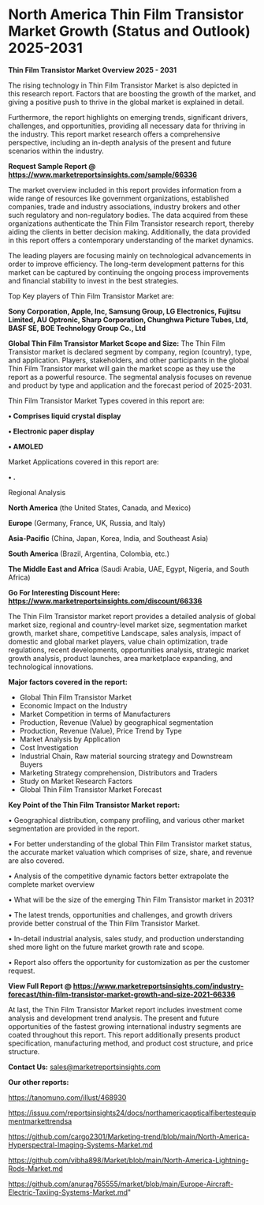 # North America Thin Film Transistor Market Growth (Status and Outlook) 2025-2031

<Strong> Thin Film Transistor Market Overview 2025 - 2031</strong>

The rising technology in Thin Film Transistor Market is also depicted in this research report. Factors that are boosting the growth of the market, and giving a positive push to thrive in the global market is explained in detail.

Furthermore, the report highlights on emerging trends, significant drivers, challenges, and opportunities, providing all necessary data for thriving in the industry. This report market research offers a comprehensive perspective, including an in-depth analysis of the present and future scenarios within the industry.

<strong>Request Sample Report @ <a href=https://www.marketreportsinsights.com/sample/66336>https://www.marketreportsinsights.com/sample/66336</a></strong>

The market overview included in this report provides information from a wide range of resources like government organizations, established companies, trade and industry associations, industry brokers and other such regulatory and non-regulatory bodies. The data acquired from these organizations authenticate the Thin Film Transistor research report, thereby aiding the clients in better decision making. Additionally, the data provided in this report offers a contemporary understanding of the market dynamics.

The leading players are focusing mainly on technological advancements in order to improve efficiency. The long-term development patterns for this market can be captured by continuing the ongoing process improvements and financial stability to invest in the best strategies.

Top Key players of Thin Film Transistor Market are:

<strong>Sony Corporation, Apple, Inc, Samsung Group, LG Electronics, Fujitsu Limited, AU Optronic, Sharp Corporation, Chunghwa Picture Tubes, Ltd, BASF SE, BOE Technology Group Co., Ltd</strong>

<strong><b>Global Thin Film Transistor Market Scope and Size:</b></strong>
The Thin Film Transistor market is declared segment by company, region (country), type, and application. Players, stakeholders, and other participants in the global Thin Film Transistor market will gain the market scope as they use the report as a powerful resource. The segmental analysis focuses on revenue and product by type and application and the forecast period of 2025-2031.

Thin Film Transistor Market Types covered in this report are:

<strong>• Comprises liquid crystal display

• Electronic paper display

• AMOLED</strong>

Market Applications covered in this report are:

<strong>• .</strong> 

Regional Analysis

<strong>North America</strong> (the United States, Canada, and Mexico)

<strong>Europe</strong> (Germany, France, UK, Russia, and Italy)

<strong>Asia-Pacific</strong> (China, Japan, Korea, India, and Southeast Asia)

<strong>South America</strong> (Brazil, Argentina, Colombia, etc.)

<strong>The Middle East and Africa</strong> (Saudi Arabia, UAE, Egypt, Nigeria, and South Africa)

<strong>Go For Interesting Discount Here: <a href=https://www.marketreportsinsights.com/discount/66336>https://www.marketreportsinsights.com/discount/66336</a></strong>

The Thin Film Transistor market report provides a detailed analysis of global market size, regional and country-level market size, segmentation market growth, market share, competitive Landscape, sales analysis, impact of domestic and global market players, value chain optimization, trade regulations, recent developments, opportunities analysis, strategic market growth analysis, product launches, area marketplace expanding, and technological innovations.

<strong><b>Major factors covered in the report:</b></strong>
<ul>
  <li>Global Thin Film Transistor Market </li>
  <li>Economic Impact on the Industry</li>
  <li>Market Competition in terms of Manufacturers</li>
  <li>Production, Revenue (Value) by geographical segmentation</li>
  <li>Production, Revenue (Value), Price Trend by Type</li>
  <li>Market Analysis by Application</li>
  <li>Cost Investigation</li>
  <li>Industrial Chain, Raw material sourcing strategy and Downstream Buyers</li>
  <li>Marketing Strategy comprehension, Distributors and Traders</li>
  <li>Study on Market Research Factors</li>
  <li>Global Thin Film Transistor Market Forecast</li>
</ul>

<strong><b>Key Point of the Thin Film Transistor Market report:</b></strong>

• Geographical distribution, company profiling, and various other market segmentation are provided in the report.

• For better understanding of the global Thin Film Transistor market status, the accurate market valuation which comprises of size, share, and revenue are also covered.

• Analysis of the competitive dynamic factors better extrapolate the complete market overview

• What will be the size of the emerging Thin Film Transistor market in 2031?

• The latest trends, opportunities and challenges, and growth drivers provide better construal of the Thin Film Transistor Market.

• In-detail industrial analysis, sales study, and production understanding shed more light on the future market growth rate and scope.

• Report also offers the opportunity for customization as per the customer request.

<strong><b>View Full Report @ <a href=https://www.marketreportsinsights.com/industry-forecast/thin-film-transistor-market-growth-and-size-2021-66336>https://www.marketreportsinsights.com/industry-forecast/thin-film-transistor-market-growth-and-size-2021-66336</a></b></strong>


At last, the Thin Film Transistor Market report includes investment come analysis and development trend analysis. The present and future opportunities of the fastest growing international industry segments are coated throughout this report. This report additionally presents product specification, manufacturing method, and product cost structure, and price structure.

<strong>Contact Us:</strong>
sales@marketreportsinsights.com

<strong>Our other reports:</strong>

<a href=https://tanomuno.com/illust/468930>https://tanomuno.com/illust/468930</a>

<a href=https://issuu.com/reportsinsights24/docs/northamericaopticalfibertestequipmentmarkettrendsa>https://issuu.com/reportsinsights24/docs/northamericaopticalfibertestequipmentmarkettrendsa</a>

<a href=https://github.com/cargo2301/Marketing-trend/blob/main/North-America-Hyperspectral-Imaging-Systems-Market.md>https://github.com/cargo2301/Marketing-trend/blob/main/North-America-Hyperspectral-Imaging-Systems-Market.md</a>

<a href=https://github.com/vibha898/Market/blob/main/North-America-Lightning-Rods-Market.md>https://github.com/vibha898/Market/blob/main/North-America-Lightning-Rods-Market.md</a>

<a href=https://github.com/anurag765555/market/blob/main/Europe-Aircraft-Electric-Taxiing-Systems-Market.md>https://github.com/anurag765555/market/blob/main/Europe-Aircraft-Electric-Taxiing-Systems-Market.md</a>"
